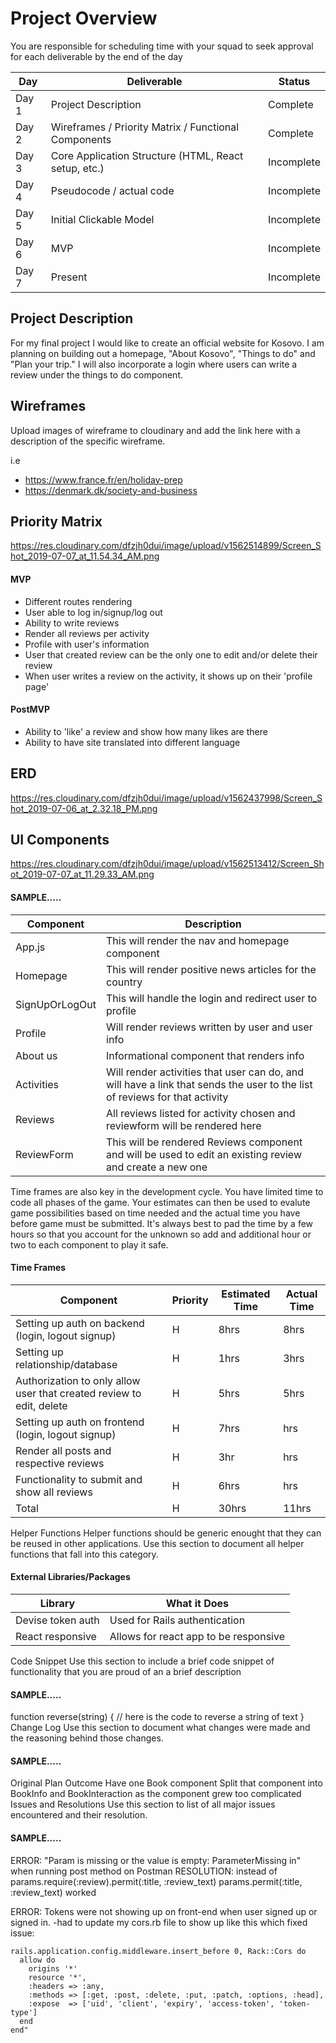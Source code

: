 # Project Overview

You are responsible for scheduling time with your squad to seek approval for each deliverable by the end of the day

Day | Deliverable | Status
--- | --- | ---
Day 1	|Project Description |Complete
Day 2	|Wireframes / Priority Matrix / Functional Components |Complete
Day 3	|Core Application Structure (HTML, React setup, etc.) |Incomplete
Day 4	|Pseudocode / actual code |Incomplete
Day 5	|Initial Clickable Model |Incomplete
Day 6	|MVP |Incomplete
Day 7	|Present |Incomplete

## Project Description
For my final project I would like to create an official website for Kosovo. I am planning on building out a homepage, "About Kosovo", "Things to do" and "Plan your trip." I will also incorporate a login where users can write a review under the things to do component.

## Wireframes
Upload images of wireframe to cloudinary and add the link here with a description of the specific wireframe.

i.e
- https://www.france.fr/en/holiday-prep
- https://denmark.dk/society-and-business

## Priority Matrix
https://res.cloudinary.com/dfzjh0dui/image/upload/v1562514899/Screen_Shot_2019-07-07_at_11.54.34_AM.png

#### MVP
- Different routes rendering
- User able to log in/signup/log out
- Ability to write reviews
- Render all reviews per activity
- Profile with user's information
- User that created review can be the only one to edit and/or delete their review
- When user writes a review on the activity, it shows up on their 'profile page'

#### PostMVP
- Ability to 'like' a review and show how many likes are there
- Ability to have site translated into different language

## ERD
https://res.cloudinary.com/dfzjh0dui/image/upload/v1562437998/Screen_Shot_2019-07-06_at_2.32.18_PM.png

## UI Components
https://res.cloudinary.com/dfzjh0dui/image/upload/v1562513412/Screen_Shot_2019-07-07_at_11.29.33_AM.png

#### SAMPLE.....
Component |	Description
--- | --- 
App.js |This will render the nav and homepage component
Homepage| This will render positive news articles for the country
SignUpOrLogOut | This will handle the login and redirect user to profile
Profile | Will render reviews written by user and user info
About us | Informational component that renders info
Activities | Will render activities that user can do, and will have a link that sends the user to the list of reviews for that activity
Reviews | All reviews listed for activity chosen and reviewform will be rendered here
ReviewForm | This will be rendered Reviews component and will be used to edit an existing review and create a new one

Time frames are also key in the development cycle. You have limited time to code all phases of the game. Your estimates can then be used to evalute game possibilities based on time needed and the actual time you have before game must be submitted. It's always best to pad the time by a few hours so that you account for the unknown so add and additional hour or two to each component to play it safe.

#### Time Frames
Component	| Priority |	Estimated Time | Actual Time
--- | ---| --- | ---
Setting up auth on backend (login, logout signup)| H	|8hrs|	8hrs
Setting up relationship/database | H	|1hrs|	3hrs
Authorization to only allow user that created review to edit, delete | H | 5hrs | 5hrs
Setting up auth on frontend (login, logout signup)| H |7hrs| hrs
Render all posts and respective reviews| H | 3hr | hrs
Functionality to submit and show all reviews |H |6hrs |hrs
Total |	H | 30hrs| 11hrs

Helper Functions
Helper functions should be generic enought that they can be reused in other applications. Use this section to document all helper functions that fall into this category.

#### External Libraries/Packages
Library	| What it Does
--- | --- 
Devise token auth |Used for Rails authentication
React responsive | Allows for react app to be responsive

Code Snippet
Use this section to include a brief code snippet of functionality that you are proud of an a brief description

#### SAMPLE.....
function reverse(string) {
	// here is the code to reverse a string of text
}
Change Log
Use this section to document what changes were made and the reasoning behind those changes.

#### SAMPLE.....
Original Plan	Outcome
Have one Book component	Split that component into BookInfo and BookInteraction as the component grew too complicated
Issues and Resolutions
Use this section to list of all major issues encountered and their resolution.

#### SAMPLE.....
ERROR: "Param is missing or the value is empty: ParameterMissing in" when running post method on Postman
RESOLUTION: instead of params.require(:review).permit(:title, :review_text)
params.permit(:title, :review_text) worked

ERROR: Tokens were not showing up on front-end when user signed up or signed in.
-had to update my cors.rb file to show up like this which fixed issue: 
```
rails.application.config.middleware.insert_before 0, Rack::Cors do
  allow do
    origins '*'
    resource '*',
    :headers => :any, 
    :methods => [:get, :post, :delete, :put, :patch, :options, :head], 
    :expose  => ['uid', 'client', 'expiry', 'access-token', 'token-type']
  end
end"
```

